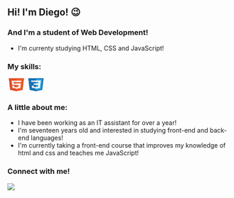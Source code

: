 ## Hi! I'm Diego! 😉
### And I'm a student of Web Development! 
- I'm currenty studying HTML, CSS and JavaScript!

### My skills:
<div display="flex">
<img alt="HTML" height="30" width="40" src="https://raw.githubusercontent.com/devicons/devicon/master/icons/html5/html5-original.svg">
<img alt="CSS" height="30" width="40" src="https://raw.githubusercontent.com/devicons/devicon/master/icons/css3/css3-original.svg">
</div>

### A little about me:
- I have been working as an IT assistant for over a year!
- I'm seventeen years old and interested in studying front-end and back-end languages!
- I'm currently taking a front-end course that improves my knowledge of html
 and css and teaches me JavaScript!

### Connect with me!
<a href="https://www.linkedin.com/in/diego-castellini-ramirez-136ba1254/"><img src="https://img.shields.io/badge/LinkedIn-F6F6F6?style=for-the-badge&logo=linkedin&logoColor=blue"> </img></a>
